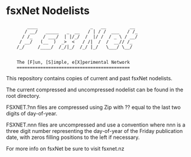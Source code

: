 # fsxNet Nodelists
            ____                    _   __         __ 
           / __/   _____   _  __   / | / /  ___   / /_
          / /_    / ___/  | |/_/  /  |/ /  / _ \ / __/
         / __/   (__  )  _>  <   / /|  /  /  __// /_  
        /_/     /____/  /_/|_/  /_/ |_/   \___/ \__/  


        The [F]un, [S]imple, e[X]perimental Network
        ===========================================


This repository contains copies of current and past fsxNet nodelists.

The current compressed and uncompressed nodelist can be found in the root directory. 

FSXNET.?nn files are compressed using Zip with ?? equal to the last two digits of day-of-year.

FSXNET.nnn files are uncompressed and use a convention where nnn is a three digit number representing 
the day-of-year of the Friday publication date, with zeros filling positions to the left if necessary.

For more info on fsxNet be sure to visit fsxnet.nz

